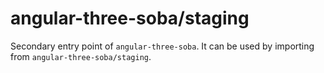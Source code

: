 # angular-three-soba/staging

Secondary entry point of `angular-three-soba`. It can be used by importing from `angular-three-soba/staging`.
